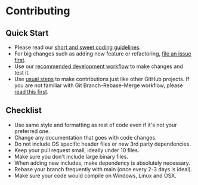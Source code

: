 # Contributing

## Quick Start
- Please read our [short and sweet coding guidelines](coding_guidelines.md).
- For big changes such as adding new feature or refactoring, [file an issue first](https://github.com/Microsoft/AirSim/issues).
- Use our [recommended development workflow](dev_workflow.md) to make changes and test it.
- Use [usual steps](https://www.dataschool.io/how-to-contribute-on-github/) to make contributions just like other GitHub projects. If you are not familiar with Git Branch-Rebase-Merge workflow, please [read this first](https://git-rebase.io/).

## Checklist
- Use same style and formatting as rest of code even if it's not your preferred one.
- Change any documentation that goes with code changes.
- Do not include OS specific header files or new 3rd party dependencies.
- Keep your pull request small, ideally under 10 files.
- Make sure you don't include large binary files.
- When adding new includes, make dependency is absolutely necessary.
- Rebase your branch frequently with main (once every 2-3 days is ideal).
- Make sure your code would compile on Windows, Linux and OSX.

